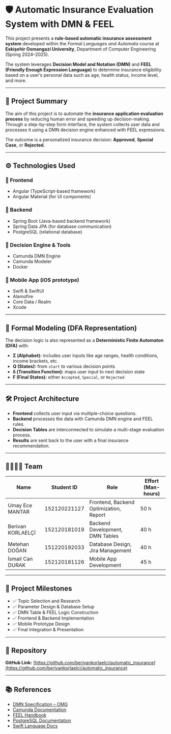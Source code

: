 # 🛡️ Automatic Insurance Evaluation System with DMN & FEEL

This project presents a **rule-based automatic insurance assessment system** developed within the _Formal Languages and Automata_ course at **Eskişehir Osmangazi University**, Department of Computer Engineering (Spring 2024–2025).

The system leverages **Decision Model and Notation (DMN)** and **FEEL (Friendly Enough Expression Language)** to determine insurance eligibility based on a user’s personal data such as age, health status, income level, and more.

---

## 📌 Project Summary

The aim of this project is to automate the **insurance application evaluation process** by reducing human error and speeding up decision-making. Through a step-by-step form interface, the system collects user data and processes it using a DMN decision engine enhanced with FEEL expressions.

The outcome is a personalized insurance decision: **Approved**, **Special Case**, or **Rejected**.

---

## ⚙️ Technologies Used

### 🔸 Frontend

- Angular (TypeScript-based framework)
- Angular Material (for UI components)

### 🔸 Backend

- Spring Boot (Java-based backend framework)
- Spring Data JPA (for database communication)
- PostgreSQL (relational database)

### 🔸 Decision Engine & Tools

- Camunda DMN Engine
- Camunda Modeler
- Docker

### 🔸 Mobile App (iOS prototype)

- Swift & SwiftUI
- Alamofire
- Core Data / Realm
- Xcode

---

## 🧠 Formal Modeling (DFA Representation)

The decision logic is also represented as a **Deterministic Finite Automaton (DFA)** with:

- **Σ (Alphabet):** includes user inputs like age ranges, health conditions, income brackets, etc.
- **Q (States):** from `start` to various decision points
- **δ (Transition Function):** maps user input to next decision state
- **F (Final States):** either `Accepted`, `Special`, or `Rejected`

---

## 🛠️ Project Architecture

- **Frontend** collects user input via multiple-choice questions.
- **Backend** processes the data with Camunda DMN engine and FEEL rules.
- **Decision Tables** are interconnected to simulate a multi-stage evaluation process.
- **Results** are sent back to the user with a final insurance recommendation.

---

## 👨‍👩‍👧‍👦 Team

| Name              | Student ID   | Role                                   | Effort (Man-hours) |
| ----------------- | ------------ | -------------------------------------- | ------------------ |
| Umay Ece MANTAR   | 152120221127 | Frontend, Backend Optimization, Report | 50 h               |
| Berivan KORLAELÇİ | 152120181019 | Backend Development, DMN Tables        | 40 h               |
| Metehan DOĞAN     | 151220192033 | Database Design, Jira Management       | 40 h               |
| İsmail Can DURAK  | 152120181126 | Mobile App Development                 | 45 h               |

---

## 📆 Project Milestones

- ✅ Topic Selection and Research
- ✅ Parameter Design & Database Setup
- ✅ DMN Table & FEEL Logic Construction
- ✅ Frontend & Backend Implementation
- ✅ Mobile Prototype Design
- ✅ Final Integration & Presentation

---

## 🔗 Repository

**GitHub Link:** [https://github.com/berivankorlaelci/automatic_insurance](https://github.com/berivankorlaelci/automatic_insurance)

---

## 📚 References

- [DMN Specification – OMG](https://www.omg.org/spec/DMN/)
- [Camunda Documentation](https://docs.camunda.org/manual/latest/reference/dmn/)
- [FEEL Handbook](https://kiegroup.github.io/dmn-feel-handbook/)
- [PostgreSQL Documentation](https://www.postgresql.org/docs/)
- [Swift Language Docs](https://developer.apple.com/documentation/swift/)

